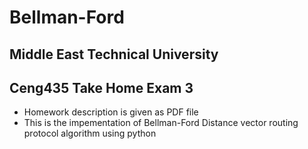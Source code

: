 # Bellman-Ford
## Middle East Technical University 
## Ceng435 Take Home Exam 3
- Homework description is given as PDF file
- This is the impementation of Bellman-Ford Distance vector routing protocol algorithm using python 
